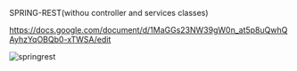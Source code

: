 SPRING-REST(withou controller and services classes)


https://docs.google.com/document/d/1MaGGs23NW39gW0n_at5p8uQwhQAyhzYqOBQb0-xTWSA/edit


![springrest](https://user-images.githubusercontent.com/89743843/194413245-ad824117-352b-4424-bf67-f0eaf3edd41e.png)

